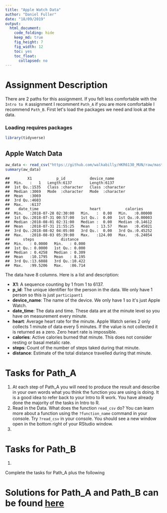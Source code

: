 ```yaml
---
title: "Apple Watch Data"
author: "Daniel Fuller"
date: "18/09/2019"
output: 
  html_document:
    code_folding: hide
    keep_md: true
    fig_height: 7
    fig_width: 12
    toc: yes
    toc_float:
      collapsed: no        
---
```




# Assignment Description

There are 2 paths for this assignment. If you felt less comfortable with the `Intro to R` assignment I recomment `Path_A` if you are more comfortable I recommend `Path_B`. First let's load the packages we need and look at the data. 

### Loading requires packages


```r
library(tidyverse)
```

## Apple Watch Data

```r
aw_data <- read_csv("https://github.com/walkabilly/HKR6130_MUN/raw/master/data/apple_watch_data.csv")
summary(aw_data)
```

```
##        X1           p_id           device_name       
##  Min.   :   1   Length:6137        Length:6137       
##  1st Qu.:1535   Class :character   Class :character  
##  Median :3069   Mode  :character   Mode  :character  
##  Mean   :3069                                        
##  3rd Qu.:4603                                        
##  Max.   :6137                                        
##    date_time                       heart           calories      
##  Min.   :2018-07-28 02:30:00   Min.   :  0.00   Min.   :0.00000  
##  1st Qu.:2018-07-31 00:57:00   1st Qu.:  0.00   1st Qu.:0.00003  
##  Median :2018-08-01 02:31:00   Median :  0.00   Median :0.14612  
##  Mean   :2018-07-31 21:55:25   Mean   : 13.57   Mean   :0.45021  
##  3rd Qu.:2018-08-02 04:05:00   3rd Qu.:  0.00   3rd Qu.:0.45252  
##  Max.   :2018-08-03 05:39:00   Max.   :124.00   Max.   :6.24054  
##      steps            distance     
##  Min.   : 0.0000   Min.   : 0.000  
##  1st Qu.: 0.0000   1st Qu.: 0.000  
##  Median : 0.4258   Median : 0.309  
##  Mean   :10.1795   Mean   : 8.195  
##  3rd Qu.:13.6088   3rd Qu.:10.422  
##  Max.   :99.5206   Max.   :86.714
```

The data have 8 columns. Here is a list and description: 

- **X1**: A sequence counting by 1 from 1 to 6137. 
- **p_id**: The unique identifier for the person in the data. We only have 1 person so this is just `participant1` 
- **device_name**: The name of the device. We only have 1 so it's just Apple Watch. 
- **date_time**: The data and time. These data are at the minute level so you have on measurement every minute. 
- **heart**: Average heart rate for the minute. Apple Watch series 2 only collects 1 minute of data every 5 minutes. If the value is not collected it is returned as a zero. Zero heart rate is impossible. 
- **calories**: Active calories burned that minute. This does not consider resting or basal metalic rate. 
- **steps**: Count of the number of steps taked during that minute. 
- **distance**: Estimate of the total distance travelled during that minute. 

# Tasks for Path_A

1. At each step of Path_A you will need to produce the result and describe in your own words what you think the function you are using is doing. It is a good idea to refer back to your Intro to R work. You have already done the majority of the tasks in Intro to R. 
2. Read in the Data. What does the function `read_csv` do? You can learn more about a function using the `?function_name` command in your console. Try `?read_csv` in your console. You should see a new window open in the bottom right of your RStudio window. 
3. 

# Tasks for Path_B

1. 

Complete the tasks for Path_A plus the following 


# Solutions for Path_A and Path_B can be found [here](https://github.com/walkabilly/HKR6130_MUN/blob/master/apple_watch_data_solutions.md)
